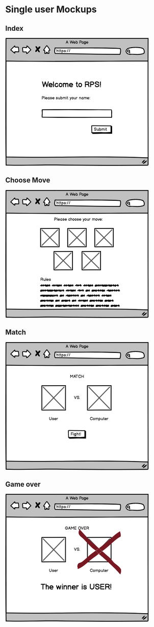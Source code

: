 # Single user Mockups

## Index
![Index](./single_user/01_Index.png)

## Choose Move
![Choose Move](./single_user/02_Choose_move.png)

## Match
![Match](./single_user/03_Match.png)

## Game over
![Game Over](./single_user/04_Game_over.png)


